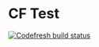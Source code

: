 # CF Test
[![Codefresh build status]( https://g.codefresh.io/api/badges/pipeline/mandersen-cf-test/mandersen-cf%2Fcf-test%2Fcf-test?branch=master&key=eyJhbGciOiJIUzI1NiJ9.NWJkMjJmODg5Zjk0YTAxOGFlYzMyMWJk.a2ouLUhhto0o_xSNwkqpModJ9x0vcDdkJEv5WAFqp88&type=cf-1)]( https://g.codefresh.io/repositories/mandersen-cf/cf-test/builds?filter=trigger:build;branch:master;service:5bd235c69fd1f4b3d57b0ee9~cf-test)